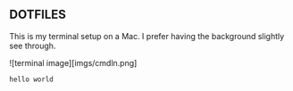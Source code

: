DOTFILES
--

This is my terminal setup on a Mac. I prefer having the background slightly see through.

![terminal image][imgs/cmdln.png]

```
hello world

```